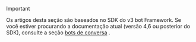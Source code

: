 > [!Important]
> Os artigos desta seção são baseados no SDK do v3 bot Framework. Se você estiver procurando a documentação atual (versão 4,6 ou posterior do SDK), consulte a seção [bots de conversa](~/bots/what-are-bots.md) .
